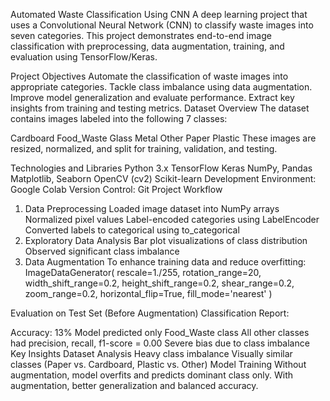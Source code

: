 Automated Waste Classification Using CNN
A deep learning project that uses a Convolutional Neural Network (CNN) to classify waste images into seven categories. This project demonstrates end-to-end image classification with preprocessing, data augmentation, training, and evaluation using TensorFlow/Keras.

Project Objectives
Automate the classification of waste images into appropriate categories.
Tackle class imbalance using data augmentation.
Improve model generalization and evaluate performance.
Extract key insights from training and testing metrics.
Dataset Overview
The dataset contains images labeled into the following 7 classes:

Cardboard
Food_Waste
Glass
Metal
Other
Paper
Plastic
These images are resized, normalized, and split for training, validation, and testing.

Technologies and Libraries
Python 3.x
TensorFlow
Keras
NumPy, Pandas
Matplotlib, Seaborn
OpenCV (cv2)
Scikit-learn
Development Environment: Google Colab
Version Control: Git
Project Workflow
1. Data Preprocessing
Loaded image dataset into NumPy arrays
Normalized pixel values
Label-encoded categories using LabelEncoder
Converted labels to categorical using to_categorical
2. Exploratory Data Analysis
Bar plot visualizations of class distribution
Observed significant class imbalance
3. Data Augmentation
To enhance training data and reduce overfitting: ImageDataGenerator( rescale=1./255, rotation_range=20, width_shift_range=0.2, height_shift_range=0.2, shear_range=0.2, zoom_range=0.2, horizontal_flip=True, fill_mode='nearest' )

Evaluation on Test Set (Before Augmentation)
Classification Report:

Accuracy: 13%
Model predicted only Food_Waste class
All other classes had precision, recall, f1-score = 0.00
Severe bias due to class imbalance
Key Insights
Dataset Analysis
Heavy class imbalance
Visually similar classes (Paper vs. Cardboard, Plastic vs. Other)
Model Training
Without augmentation, model overfits and predicts dominant class only.
With augmentation, better generalization and balanced accuracy.
